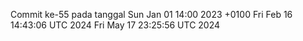 Commit ke-55 pada tanggal Sun Jan 01 14:00 2023 +0100
Fri Feb 16 14:43:06 UTC 2024
Fri May 17 23:25:56 UTC 2024
